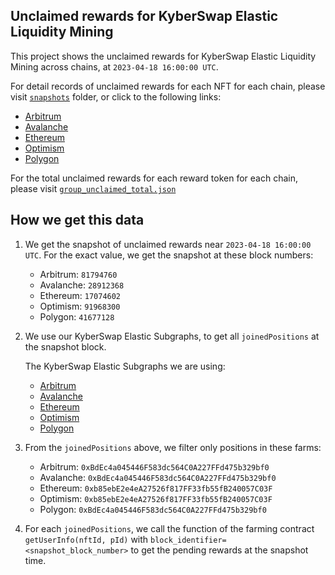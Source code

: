 ## Unclaimed rewards for KyberSwap Elastic Liquidity Mining

This project shows the unclaimed rewards for KyberSwap Elastic Liquidity Mining across chains, at `2023-04-18 16:00:00 UTC`.

For detail records of unclaimed rewards for each NFT for each chain, please visit [`snapshots`](/snapshots) folder, or click to the following links:
- [Arbitrum](/snapshots/arbitrum.json)
- [Avalanche](/snapshots/avalanche.json)
- [Ethereum](/snapshots/ethereum.json)
- [Optimism](/snapshots/optimism.json)
- [Polygon](/snapshots/polygon.json)

For the total unclaimed rewards for each reward token for each chain, please visit [`group_unclaimed_total.json`](/group_unclaimed_total.json)


## How we get this data

1. We get the snapshot of unclaimed rewards near `2023-04-18 16:00:00 UTC`. For the exact value, we get the snapshot at these block numbers:
    - Arbitrum: `81794760`
    - Avalanche: `28912368`
    - Ethereum: `17074602`
    - Optimism: `91968300`
    - Polygon: `41677128`

2. We use our KyberSwap Elastic Subgraphs, to get all `joinedPositions` at the snapshot block.

    The KyberSwap Elastic Subgraphs we are using:
    - [Arbitrum](https://api.thegraph.com/subgraphs/name/kybernetwork/kyberswap-elastic-arbitrum-one)
    - [Avalanche](https://api.thegraph.com/subgraphs/name/kybernetwork/kyberswap-elastic-avalanche)
    - [Ethereum](https://api.thegraph.com/subgraphs/name/kybernetwork/kyberswap-elastic-mainnet)
    - [Optimism](https://api.thegraph.com/subgraphs/name/kybernetwork/kyberswap-elastic-optimism)
    - [Polygon](https://api.thegraph.com/subgraphs/name/kybernetwork/kyberswap-elastic-matic)

3. From the `joinedPositions` above, we filter only positions in these farms:
    - Arbitrum: `0xBdEc4a045446F583dc564C0A227FFd475b329bf0`
    - Avalanche: `0xBdEc4a045446F583dc564C0A227FFd475b329bf0`
    - Ethereum: `0xb85ebE2e4eA27526f817FF33fb55fB240057C03F`
    - Optimism: `0xb85ebE2e4eA27526f817FF33fb55fB240057C03F`
    - Polygon: `0xBdEc4a045446F583dc564C0A227FFd475b329bf0`

4. For each `joinedPositions`, we call the function of the farming contract `getUserInfo(nftId, pId)` with `block_identifier=<snapshot_block_number>` to get the pending rewards at the snapshot time.
